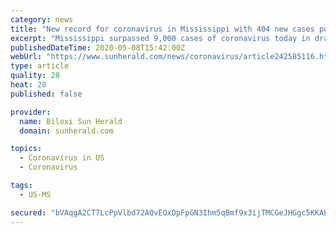 ```yaml
---
category: news
title: "New record for coronavirus in Mississippi with 404 new cases pushing total over 9,000"
excerpt: "Mississippi surpassed 9,000 cases of coronavirus today in dramatic fashion, adding a record 404 new cases and 13 deaths in the last day. The previous record was 397 cases reported on May 1. Total cases for the state stands at 9,"
publishedDateTime: 2020-05-08T15:42:00Z
webUrl: "https://www.sunherald.com/news/coronavirus/article242585116.html"
type: article
quality: 28
heat: 28
published: false

provider:
  name: Biloxi Sun Herald
  domain: sunherald.com

topics:
  - Coronavirus in US
  - Coronavirus

tags:
  - US-MS

secured: "bVAqgA2CT7LcPpVlbd72AQvEOxDpFpGN3Ihm5qBmf9x3ijTMCGeJHGgc5KKAEGM2o1jo3hAjU/NaSQ8iNrN7p2So8EsVyIG0XvVmCjnPybtps5F/cPKWCp4LzT9EXJRWqCS51C3imlkIdjhiHF6BJRHr8xJze31IqUTZ9ExRLs+uvyptI+6miSR0MVf2yybHjAQDGxGDZL6FAOFD7/qOa9ZIz7V5llS9EkjzGtm8GGk0ZHrB0OVhPQShGAVAdhyfmTfWaB3Pomw1YB3vEcqsQRqrrjBoviwgK6mhpsSslveDr8gdrJpq2mqczVMH+jhP+Z5PBt7REBKfHhbOV+ua15MKnAsCJATYGn7d5xHd0l1H90Y5GHxSJj+PccTmVdyL5475EYd1eSUdcNdC2AtahRtsCQxC5/8eR+Ysm3JwiB8zsf89Rv9nodZCQ3cdnuIR1kU6gAvhKWZRoyGQbYD7F17uM9u44kQoDEK6OKPRVQ4=;qqK2RipnTPSI7YzN9qO7BA=="
---
```


